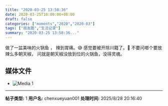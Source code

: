 ```yaml
---
title: "2020-03-25 13:58:36"
date: 2020-03-25T10:00:00+08:00
draft: false
categories: ["moments","2020","2020-03"]
tags: ["朋友圈","生活记录"]
summary: "2020-03-25 13:58:36..."
---
```


做了一盆美味的火锅鱼 ，
辣到胃痛。😅
感觉要被开除川籍了。🤣
不要问啷个要放辣么多朝天椒，
问就是朝天椒没放到位的火锅鱼，没得灵魂。

## 媒体文件

- ![Media 1](/Moments/photos/2020-03-25/202003251358360.jpg)

---

**帖子类型:** 1
**用户名:** chenxueyuan001
**处理时间:** 2025/8/28 20:16:40
